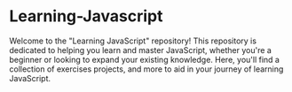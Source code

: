 # Learning-Javascript


Welcome to the "Learning JavaScript" repository! This repository is dedicated to helping you learn and master JavaScript,
whether you're a beginner or looking to expand your existing knowledge. Here, you'll find a collection of exercises
projects, and more to aid in your journey of learning JavaScript.
